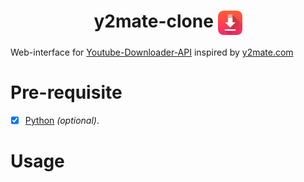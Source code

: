 <h1 align="center">y2mate-clone <img align="center" src="frontend/images/logo.png" width="39px"></h1>

Web-interface for [Youtube-Downloader-API](https://github.com/Simatwa/youtube-downloader-api) inspired by [y2mate.com](https://y2mate.com)

# Pre-requisite

- [x] [Python](https://python.org) _(optional)_.

# Usage

